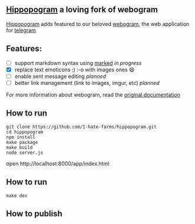 ## [Hippopogram](http://i-hate-farms.github.io/hippopogram) a loving fork of webogram

[Hippopogram](http://i-hate-farms.github.io/hippopogram) adds featured to our beloved [webogram](https://github.com/zhukov/webogram), the web application for [telegram](telegram.org)

## Features: 
  - [ ] support markdown syntax using [marked](https://github.com/chjj/marked) *in progress*
  - [x] replace text emoticons :) :-o with images ones :smile: 
  - [ ] enable sent message editing *planned*
  - [ ] better link management (link to images, imgur, etc) *planned*

For more information about webogram, read the [original documentation](README-ori.md)

## How to run 

``` 
git clone https://github.com/I-hate-farms/hippopogram.git
cd hippopogram
npm install 
make package
make build
node server.js

```

open http://localhost:8000/app/index.html

## How to run 
```
make dev
```

## How to publish 